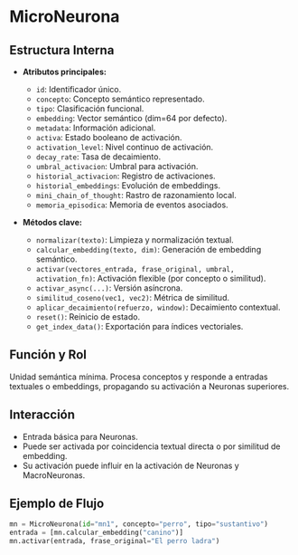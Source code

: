 # MicroNeurona

## Estructura Interna

- **Atributos principales:**
  - `id`: Identificador único.
  - `concepto`: Concepto semántico representado.
  - `tipo`: Clasificación funcional.
  - `embedding`: Vector semántico (dim=64 por defecto).
  - `metadata`: Información adicional.
  - `activa`: Estado booleano de activación.
  - `activation_level`: Nivel continuo de activación.
  - `decay_rate`: Tasa de decaimiento.
  - `umbral_activacion`: Umbral para activación.
  - `historial_activacion`: Registro de activaciones.
  - `historial_embeddings`: Evolución de embeddings.
  - `mini_chain_of_thought`: Rastro de razonamiento local.
  - `memoria_episodica`: Memoria de eventos asociados.

- **Métodos clave:**
  - `normalizar(texto)`: Limpieza y normalización textual.
  - `calcular_embedding(texto, dim)`: Generación de embedding semántico.
  - `activar(vectores_entrada, frase_original, umbral, activation_fn)`: Activación flexible (por concepto o similitud).
  - `activar_async(...)`: Versión asíncrona.
  - `similitud_coseno(vec1, vec2)`: Métrica de similitud.
  - `aplicar_decaimiento(refuerzo, window)`: Decaimiento contextual.
  - `reset()`: Reinicio de estado.
  - `get_index_data()`: Exportación para índices vectoriales.

## Función y Rol

Unidad semántica mínima. Procesa conceptos y responde a entradas textuales o embeddings, propagando su activación a Neuronas superiores.

## Interacción

- Entrada básica para Neuronas.
- Puede ser activada por coincidencia textual directa o por similitud de embedding.
- Su activación puede influir en la activación de Neuronas y MacroNeuronas.

## Ejemplo de Flujo

```python
mn = MicroNeurona(id="mn1", concepto="perro", tipo="sustantivo")
entrada = [mn.calcular_embedding("canino")]
mn.activar(entrada, frase_original="El perro ladra")